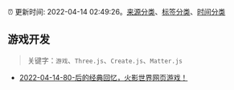 :alarm_clock: 更新时间: 2022-04-14 02:49:26。[来源分类](../README.md)、[标签分类](../TAGS.md)、[时间分类](../TIMELINE.md)

## 游戏开发


> 关键字：`游戏`、`Three.js`、`Create.js`、`Matter.js`



- [2022-04-14-80-后的经典回忆，火影世界网页游戏！](https://www.v2ex.com/t/846864) 
